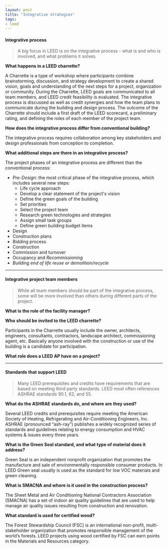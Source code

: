 ```yaml
---
layout: post
title: "Integrative strategies"
tags:
- leed
---
```


#### Integrative process

> A big focus in LEED is on the integrative process - what is and who is involved, and what problems it solves.

__What happens in a LEED charrette?__

A Charrette is a type of workshop where participants combine brainstorming, discussion, and strategy development to create a shared vision, goals and understanding of the next steps for a project, organization or community. During the Charrette, LEED goals are communicated to all team members, and LEED credit feasibility is evaluated. The integrative process is discussed as well as credit synergies and how the team plans to communicate during the building and design process. The outcome of the Charrette should include a first draft of the LEED scorecard, a preliminary rating, and defining the roles of each member of the project team.

__How does the integrative process differ from conventional building?__

The integrative process requires collaboration among key stakeholders and design professionals from conception to completion. 



__What additional steps are there in an integrative process?__

The project phases of an integrative process are different than the conventional process:

- _Pre-Design_: the most critical phase of the integrative process, which includes several new steps:
	- Life cycle approach
	- Develop a clear statement of the project's vision
	- Define the green goals of the building
	- Set priorities
	- Select the project team
	- Research green technologies and strategies
	- Assign small task groups
	- Define green building budget items
- Design
- Construction plans
- Bidding process
- Construction
- Commission and turnover
- Occupancy and _Recommissioning_
- _Building end of life reuse or demolition/recycle_

---

#### Integrative project team members

> While all team members should be part of the integrative process, some will be more involved than others during different parts of the project.

__What is the role of the facility manager?__

__Who should be invited to the LEED charrette?__

Participants in the Charrette usually include the owner, architects, engineers, consultants, contractors, landscape architect, commissioning agent, etc. Basically anyone involved with the construction or use of the building is a candidate for participation.

__What role does a LEED AP have on a project?__

---

#### Standards that support LEED

> Many LEED prerequisites and credits have requirements that are based on meeting third party standards. LEED most often references ASHRAE standards 90.1, 62, and 55.

__What do the ASHRAE standards do, and where are they used?__

Several LEED credits and prerequisites require meeting the American Society of Heating, Refrigerating and Air-Conditioning Engineers, Inc. ASHRAE (pronounced “ash-ray”) publishes a widely recognized series of standards and guidelines relating to energy consumption and HVAC systems & issues every three years.

__What is the Green Seal standard, and what type of material does it address?__

Green Seal is an independent nonprofit organization that promotes the manufacture and sale of environmentally responsible consumer products. In LEED Green seal usually is used as the standard for low VOC materials and green cleaning.

__What is SMACNA and where is it used in the construction process?__

The Sheet Metal and Air Conditioning National Contractors Association (SMACNA) has a set of indoor air quality guidelines that are used to help manage air quality issues resulting from construction and renovation.

__What standard is used for certified wood?__

The Forest Stewardship Council (FSC) is an international non-profit, multi-stakeholder organization that promotes responsible management of the world’s forests. LEED projects using wood certified by FSC can earn points in the Materials and Resources category.